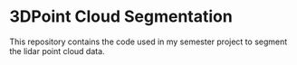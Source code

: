 # 3DPoint Cloud Segmentation

This repository contains the code used in my semester project to segment the lidar point cloud data.
